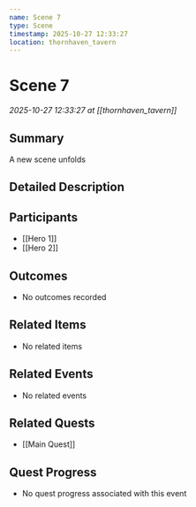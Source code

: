 ```yaml
---
name: Scene 7
type: Scene
timestamp: 2025-10-27 12:33:27
location: thornhaven_tavern
---
```


# Scene 7

*2025-10-27 12:33:27 at [[thornhaven_tavern]]*

## Summary
A new scene unfolds

## Detailed Description


## Participants
- [[Hero 1]]
- [[Hero 2]]

## Outcomes
- No outcomes recorded

## Related Items
- No related items

## Related Events
- No related events

## Related Quests
- [[Main Quest]]

## Quest Progress
- No quest progress associated with this event
